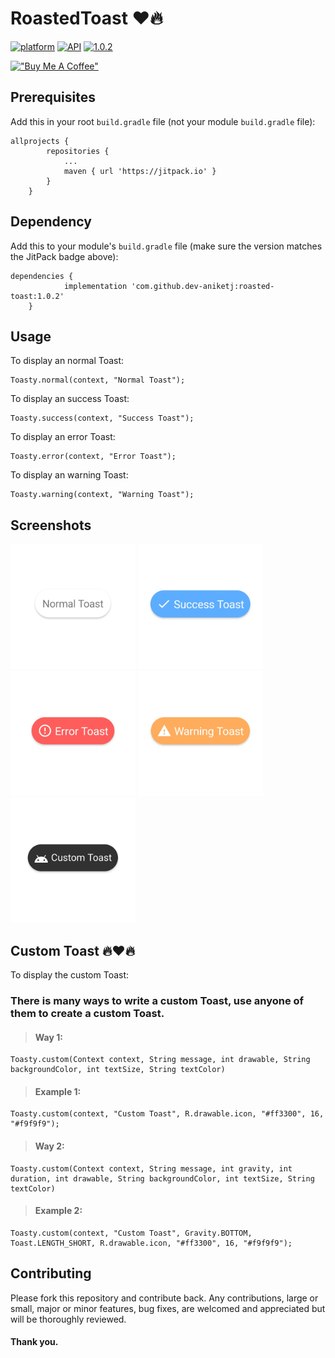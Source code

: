 
# RoastedToast ❤️🔥

[![platform](https://img.shields.io/badge/platform-Android-brightgreen.svg?style=flat)](https://www.android.com)
[![API](https://img.shields.io/badge/API-16%2B-brightgreen.svg?style=flat)](https://android-arsenal.com/api?level=16)
[![1.0.2](https://jitpack.io/v/dev-aniketj/roasted-toast.svg)](https://jitpack.io/#dev-aniketj/roasted-toast)

[!["Buy Me A Coffee"](https://www.buymeacoffee.com/assets/img/custom_images/orange_img.png)](https://www.buymeacoffee.com/aniketjain)

## Prerequisites

Add this in your root `build.gradle` file (not your module `build.gradle` file):

```
allprojects {
		repositories {
			...
			maven { url 'https://jitpack.io' }
		}
	}
```

## Dependency

Add this to your module's `build.gradle` file (make sure the version matches the JitPack badge above):

```
dependencies {
	        implementation 'com.github.dev-aniketj:roasted-toast:1.0.2'
	}
```

## Usage

To display an normal Toast:
```
Toasty.normal(context, "Normal Toast");
```

To display an success Toast:
```
Toasty.success(context, "Success Toast");
```

To display an error Toast:
```
Toasty.error(context, "Error Toast");
```

To display an warning Toast:
```
Toasty.warning(context, "Warning Toast");
```

## Screenshots

<p float="left">
	<img src="https://github.com/dev-aniketj/RoastedToast/blob/master/Screenshots/normal_SS.png" width="200"/>
	<img src="https://github.com/dev-aniketj/RoastedToast/blob/master/Screenshots/success_SS.png" width="200"/>
	<img src="https://github.com/dev-aniketj/RoastedToast/blob/master/Screenshots/error_SS.png" width="200"/>
	<img src="https://github.com/dev-aniketj/RoastedToast/blob/master/Screenshots/warning_SS.png" width="200"/>
	<img src="https://github.com/dev-aniketj/RoastedToast/blob/master/Screenshots/custom_SS.png" width="200"/>
</p>

## Custom Toast 🔥❤️🔥

To display the custom Toast:

### There is many ways to write a custom Toast, use anyone of them to create a custom Toast.

> #### Way 1:
```
Toasty.custom(Context context, String message, int drawable, String backgroundColor, int textSize, String textColor)
```
> #### Example 1:
```
Toasty.custom(context, "Custom Toast", R.drawable.icon, "#ff3300", 16, "#f9f9f9");
```

> #### Way 2:
```
Toasty.custom(Context context, String message, int gravity, int duration, int drawable, String backgroundColor, int textSize, String textColor)
```
> #### Example 2:
```
Toasty.custom(context, "Custom Toast", Gravity.BOTTOM, Toast.LENGTH_SHORT, R.drawable.icon, "#ff3300", 16, "#f9f9f9");
```

## Contributing

Please fork this repository and contribute back. Any contributions, large or small, major or minor features, bug fixes, are welcomed and appreciated but will be thoroughly reviewed.
#### Thank you.
